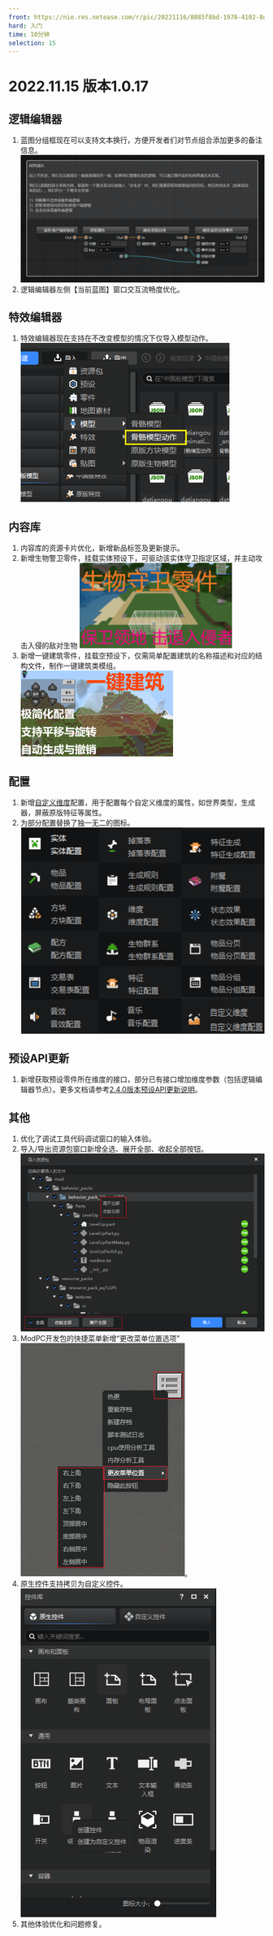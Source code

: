 ```yaml
---
front: https://nie.res.netease.com/r/pic/20221116/8885f8bd-1978-4102-8d7e-ee8768e056c2.png
hard: 入门
time: 10分钟
selection: 15
---
```


# 2022.11.15 版本1.0.17

## 逻辑编辑器

1. 蓝图分组框现在可以支持文本换行，方便开发者们对节点组合添加更多的备注信息。
![配置图标](./images/D1.png)
2. 逻辑编辑器左侧【当前蓝图】窗口交互流畅度优化。

## 特效编辑器

1. 特效编辑器现在支持在不改变模型的情况下仅导入模型动作。
![配置图标](./images/D2.png)

## 内容库

1. 内容库的资源卡片优化，新增新品标签及更新提示。
2. 新增生物警卫零件，挂载实体预设下，可驱动该实体守卫指定区域，并主动攻击入侵的敌对生物
![配置图标](./images/221115/guard.png)
3. 新增一键建筑零件，挂载空预设下，仅需简单配置建筑的名称描述和对应的结构文件，制作一键建筑类模组。
![配置图标](./images/221115/structure.png)

## 配置

1. 新增[自定义维度](../../20-玩法开发/15-自定义游戏内容/4-自定义维度/1-自定义维度.md)配置，用于配置每个自定义维度的属性，如世界类型，生成器，屏蔽原版特征等属性。
2. 为部分配置替换了独一无二的图标。
![配置图标](./images/221115/newicon.png)

## 预设API更新
1. 新增获取预设零件所在维度的接口，部分已有接口增加维度参数（包括逻辑编辑器节点）。更多文档请参考<a href="../../20-玩法开发/14-预设玩法编程/13-PresetAPI/更新信息/2.4.0.html">2.4.0版本预设API更新说明</a>。

## 其他

1. 优化了调试工具代码调试窗口的输入体验。
2. 导入/导出资源包窗口新增全选、展开全部、收起全部按钮。
![全部](./images/221115/mepfoldertree.png)
3. ModPC开发包的快捷菜单新增“更改菜单位置选项”
![配置图标](./images/221115/menupos.png)。
4. 原生控件支持拷贝为自定义控件。
![拷贝为自定义控件](./images/221115/yskjkb.png)
5. 其他体验优化和问题修复。
